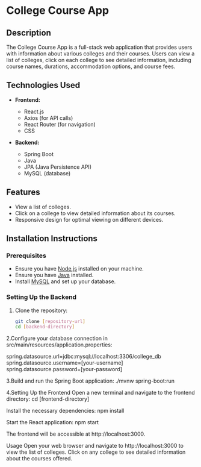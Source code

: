 # College Course App

## Description
The College Course App is a full-stack web application that provides users with information about various colleges and their courses. Users can view a list of colleges, click on each college to see detailed information, including course names, durations, accommodation options, and course fees.

## Technologies Used
- **Frontend:**
  - React.js
  - Axios (for API calls)
  - React Router (for navigation)
  - CSS

- **Backend:**
  - Spring Boot
  - Java
  - JPA (Java Persistence API)
  - MySQL (database)

## Features
- View a list of colleges.
- Click on a college to view detailed information about its courses.
- Responsive design for optimal viewing on different devices.

## Installation Instructions

### Prerequisites
- Ensure you have [Node.js](https://nodejs.org/) installed on your machine.
- Ensure you have [Java](https://www.oracle.com/java/technologies/javase-jdk11-downloads.html) installed.
- Install [MySQL](https://www.mysql.com/downloads/) and set up your database.

### Setting Up the Backend
1. Clone the repository:
   ```bash
   git clone [repository-url]
   cd [backend-directory]
2.Configure your database connection in src/main/resources/application.properties:

spring.datasource.url=jdbc:mysql://localhost:3306/college_db
spring.datasource.username=[your-username]
spring.datasource.password=[your-password]

3.Build and run the Spring Boot application:
./mvnw spring-boot:run

4.Setting Up the Frontend
Open a new terminal and navigate to the frontend directory:
cd [frontend-directory]

Install the necessary dependencies:
npm install

Start the React application:
npm start

The frontend will be accessible at http://localhost:3000.

Usage
Open your web browser and navigate to http://localhost:3000 to view the list of colleges.
Click on any college to see detailed information about the courses offered.
